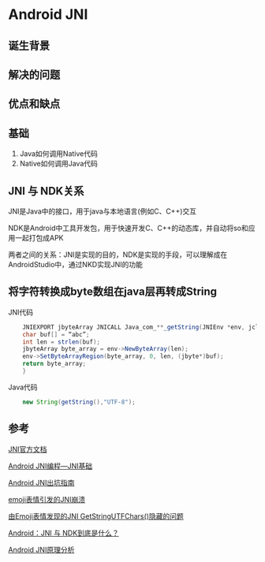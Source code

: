 # Android JNI

## 诞生背景

## 解决的问题

## 优点和缺点

## 基础

1. Java如何调用Native代码
2. Native如何调用Java代码

## JNI 与 NDK关系
JNI是Java中的接口，用于java与本地语言(例如C、C++)交互

NDK是Android中工具开发包，用于快速开发C、C++的动态库，并自动将so和应用一起打包成APK

两者之间的关系：JNI是实现的目的，NDK是实现的手段，可以理解成在AndroidStudio中，通过NKD实现JNI的功能

## 将字符转换成byte数组在java层再转成String

JNI代码

```java
    JNIEXPORT jbyteArray JNICALL Java_com_**_getString(JNIEnv *env, jclass clazz){
    char buf[] = “abc”;
    int len = strlen(buf);
    jbyteArray byte_array = env->NewByteArray(len);
    env->SetByteArrayRegion(byte_array, 0, len, (jbyte*)buf);
    return byte_array;
    }
```

Java代码
```java
    new String(getString(),"UTF-8");
```
## 参考

[JNI官方文档](https://docs.oracle.com/javase/7/docs/technotes/guides/jni/spec/jniTOC.html?hl=zh-cn)

[Android JNI编程—JNI基础](https://www.jianshu.com/p/aba734d5b5cd)

[Android JNI出坑指南](https://cloud.tencent.com/developer/article/1071854)

[emoji表情引发的JNI崩溃](http://m.www.cnblogs.com/meteoric_cry/p/4960077.html)

[由Emoji表情发现的JNI GetStringUTFChars()隐藏的问题](https://www.jianshu.com/p/f604a4224098)

[Android：JNI 与 NDK到底是什么？](https://blog.csdn.net/carson_ho/article/details/73250163)

[Android JNI原理分析](http://gityuan.com/2016/05/28/android-jni/)